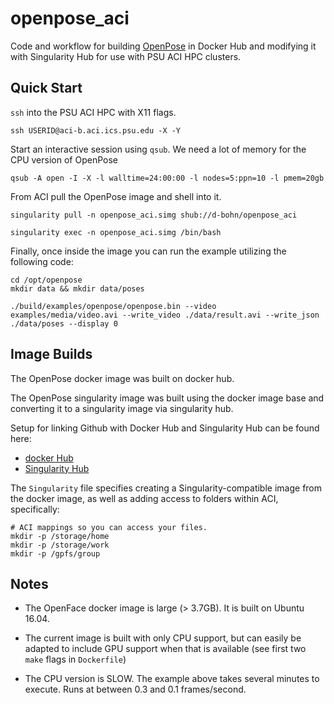 # openpose_aci
Code and workflow for building [OpenPose](https://github.com/CMU-Perceptual-Computing-Lab/openpose)
in Docker Hub and modifying it with Singularity Hub for use with PSU
ACI HPC clusters.

## Quick Start
`ssh` into the PSU ACI HPC with X11 flags.

```
ssh USERID@aci-b.aci.ics.psu.edu -X -Y
```

Start an interactive session using `qsub`. We need a lot of memory for
the CPU version of OpenPose

```
qsub -A open -I -X -l walltime=24:00:00 -l nodes=5:ppn=10 -l pmem=20gb
```

From ACI pull the OpenPose image and shell into it.

```
singularity pull -n openpose_aci.simg shub://d-bohn/openpose_aci

singularity exec -n openpose_aci.simg /bin/bash
```

Finally, once inside the image you can run the example utilizing the following
code:

```
cd /opt/openpose
mkdir data && mkdir data/poses

./build/examples/openpose/openpose.bin --video examples/media/video.avi --write_video ./data/result.avi --write_json ./data/poses --display 0
```

## Image Builds
The OpenPose docker image was built on docker hub.

The OpenPose singularity image was built using the docker image base and
converting it to a singularity image via singularity hub.

Setup for linking Github with Docker Hub and Singularity Hub can be found here:

  - [docker Hub](https://docs.docker.com/docker-hub/)
  - [Singularity Hub](https://github.com/singularityhub/singularityhub.github.io/wiki)

The `Singularity` file specifies creating a Singularity-compatible image
from the docker image, as well as adding access to folders within ACI,  specifically:
```
# ACI mappings so you can access your files.
mkdir -p /storage/home
mkdir -p /storage/work
mkdir -p /gpfs/group
```

## Notes
  - The OpenFace docker image is large (> 3.7GB). It is built on Ubuntu 16.04.

  - The current image is built with only CPU support, but can easily be adapted to
  include GPU support when that is available (see first two `make` flags in `Dockerfile`)

  - The CPU version is SLOW. The example above takes several minutes to
  execute. Runs at between 0.3 and 0.1 frames/second.
